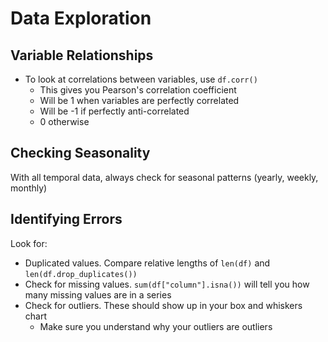 # Data Exploration

## Variable Relationships

- To look at correlations between variables, use `df.corr()`
  - This gives you Pearson's correlation coefficient
  - Will be 1 when variables are perfectly correlated
  - Will be -1 if perfectly anti-correlated
  - 0 otherwise

## Checking Seasonality

With all temporal data, always check for seasonal patterns (yearly, weekly, monthly)

## Identifying Errors

Look for:

- Duplicated values. Compare relative lengths of `len(df)` and `len(df.drop_duplicates())`
- Check for missing values. `sum(df["column"].isna())` will tell you how many missing values are in a series
- Check for outliers. These should show up in your box and whiskers chart
  - Make sure you understand why your outliers are outliers
